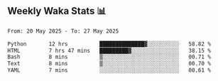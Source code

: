 ## Weekly Waka Stats 📊
<!--START_SECTION:waka-->

```txt
From: 20 May 2025 - To: 27 May 2025

Python       12 hrs          ██████████████▓░░░░░░░░░░   58.82 %
HTML         7 hrs 47 mins   █████████▓░░░░░░░░░░░░░░░   38.15 %
Bash         8 mins          ▒░░░░░░░░░░░░░░░░░░░░░░░░   00.71 %
Text         8 mins          ▒░░░░░░░░░░░░░░░░░░░░░░░░   00.70 %
YAML         7 mins          ░░░░░░░░░░░░░░░░░░░░░░░░░   00.61 %
```

<!--END_SECTION:waka-->

<!--

Here are some ideas to get you started:

- 🔭 I’m currently working on (way to add branches committed on)
- 🌱 I’m currently learning Web Frameworks and Machine Learning! (Lisp, JS (react & angular), Python, and __)
- 💬 Ask me about ...
- 📫 How to reach me: 
- 😄 Pronouns: He/Him/His
- ⚡ Fun fact: ...

that-recsys-lab
-->
